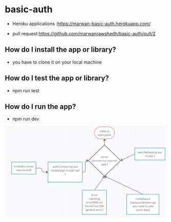 # basic-auth

- Heroku applications :https://marwan-basic-auth.herokuapp.com/

- pull request:https://github.com/marwanrawshedh/basic-auth/pull/2

## How do I install the app or library?

- you have to clone it on your local machine
## How do I test the app or library?
- npm run test
## How do I run the app?
- npm run dev


![uml](uml.PNG)